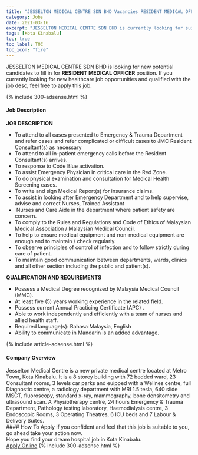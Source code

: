 ```yaml
---
title: "JESSELTON MEDICAL CENTRE SDN BHD Vacancies RESIDENT MEDICAL OFFICER" 
category: Jobs 
date: 2021-03-16 
excerpt: "JESSELTON MEDICAL CENTRE SDN BHD is currently looking for suitable person to fill in the RESIDENT MEDICAL OFFICER which positioned at Kota Kinabalu" 
tags: [Kota Kinabalu] 
toc: true 
toc_label: TOC 
toc_icon: "fire" 
--- 
```


<p>JESSELTON MEDICAL CENTRE SDN BHD is looking for new potential candidates to fill in for <b>RESIDENT MEDICAL OFFICER</b> position. If you currently looking for new healthcare job opportunities and qualified with the job desc, feel free to apply this job.
</p>{% include 300-adsense.html %} 
<div><div><h4>Job Description</h4></div><div><div><span><div><p><strong>JOB DESCRIPTION</strong></p><ul><li>To attend to all cases presented to Emergency &amp; Trauma Department and refer cases and refer complicated or difficult cases to JMC Resident Consultant(s) as necessary</li><li>To attend to all in-patient emergency calls before the Resident Consultant(s) arrives.</li><li>To response to Code Blue activation.</li><li>To assist Emergency Physician in critical care in the Red Zone.</li><li>To do physical examination and consultation for Medical Health Screening cases.</li><li>To write and sign Medical Report(s) for insurance claims.</li><li>To assist in looking after Emergency Department and to help supervise, advise and correct Nurses, Trained Assistant</li><li>&#160;Nurses and Care Aide in the department where patient safety are concern.</li><li>To comply to the Rules and Regulations and Code of Ethics of Malaysian Medical Association / Malaysian Medical Council.</li><li>To help to ensure medical equipment and non-medical equipment are enough and to maintain / check regularly.</li><li>To observe principles of control of infection and to follow strictly during care of patient.</li><li>To maintain good communication between departments, wards, clinics and all other section including the public and patient(s).</li></ul><p><strong>QUALIFICATION AND REQUIREMENTS</strong></p><ul><li>Possess a Medical Degree recognized by Malaysia Medical Council (MMC).</li><li>At least five (5) years working experience in the related field.</li><li>Possess current Annual Practicing Certificate (APC) .</li><li>Able to work independently and efficiently with a team of nurses and allied health staff.</li><li>Required language(s): Bahasa Malaysia, English</li><li>Ability to communicate in Mandarin is an added advantage.</li></ul></div></span></div></div></div> 
{% include article-adsense.html %} 
<div><div><h4>Company Overview</h4></div><div><div><span><div><div>Jesselton Medical Centre is a new private medical centre located&#160;at Metro Town, Kota Kinabalu. It is a 8 storey building with&#160;72 bedded ward,&#160;23 Consultant rooms, 3 levels car parks and euipped with a Wellnes centre, full Diagnostic centre, a radiology department with MRI 1.5 tesla, 640 slide MSCT, fluoroscopy, standard x-ray, mammography, bone densitometry and ultrasound scan. A Physiotherapy centre, 24 hours Emergency &amp; Trauma Department, Pathology testing laboratory, Haemodialysis centre, 3 Endoscopic Rooms, 3 Operating Theatres, 6&#160;ICU beds and 7 Labour &amp; Delivery Suites.</div></div></span></div></div></div> 
#### How To Apply 
If you confident and feel that this job is suitable to you, go ahead take your action now. <br/> 
Hope you find your dream hospital job in Kota Kinabalu. <br/> 
<a href="https://www.jobstreet.com.my/en/job/resident-medical-officer-4481802?jobId=jobstreet-my-job-4481802" class="btn btn--warning" target="_blank" rel="nofollow noopenner">Apply Online</a> 
{% include 300-adsense.html %} 